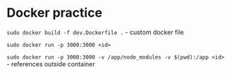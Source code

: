 # Docker practice

`sudo docker build -f dev.Dockerfile .` - custom docker file

`sudo docker run -p 3000:3000 <id>`

`sudo docker run -p 3000:3000 -v /app/node_modules -v $(pwd):/app <id>` - references outside container
